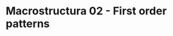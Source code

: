 # Macrostructura 02 - First order patterns

<!-- # TODO
- Everlasting requirement for interfaces
- Final sealed class
- Abstraction
- Unit testing -->